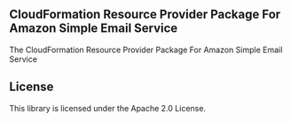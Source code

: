 ## CloudFormation Resource Provider Package For Amazon Simple Email Service

The CloudFormation Resource Provider Package For Amazon Simple Email Service

## License

This library is licensed under the Apache 2.0 License.

